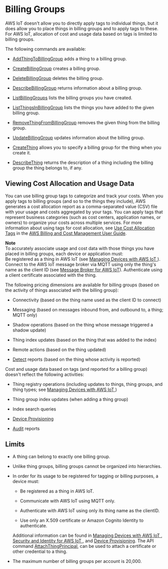 # Billing Groups<a name="tagging-iot-billing-groups"></a>

AWS IoT doesn't allow you to directly apply tags to individual things, but it does allow you to place things in billing groups and to apply tags to these\. For AWS IoT, allocation of cost and usage data based on tags is limited to billing groups\. 

The following commands are available:

+ [ AddThingToBillingGroup](iot-commands.md#api-iot-AddThingToBillingGroup) adds a thing to a billing group\.

+ [ CreateBillingGroup](iot-commands.md#api-iot-CreateBillingGroup) creates a billing group\.

+ [ DeleteBillingGroup](iot-commands.md#api-iot-DeleteBillingGroup) deletes the billing group\.

+ [ DescribeBillingGroup](iot-commands.md#api-iot-DescribeBillingGroup) returns information about a billing group\.

+ [ ListBillingGroups](iot-commands.md#api-iot-ListBillingGroups) lists the billing groups you have created\.

+ [ ListThingsInBillingGroup](iot-commands.md#api-iot-ListThingsInBillingGroup) lists the things you have added to the given billing group\.

+ [ RemoveThingFromBillingGroup](iot-commands.md#api-iot-RemoveThingFromBillingGroup) removes the given thing from the billing group\.

+ [ UpdateBillingGroup](iot-commands.md#api-iot-UpdateBillingGroup) updates information about the billing group\.

+ [ CreateThing](iot-commands.md#api-iot-CreateThing) allows you to specify a billing group for the thing when you create it\.

+ [ DescribeThing](iot-commands.md#api-iot-DescribeThing) returns the description of a thing including the billing group the thing belongs to, if any\.

## Viewing Cost Allocation and Usage Data<a name="tagging-iot-billing-groups-costs"></a>

You can use billing group tags to categorize and track your costs\. When you apply tags to billing groups \(and so to the things they include\), AWS generates a cost allocation report as a comma\-separated value \(CSV\) file with your usage and costs aggregated by your tags\. You can apply tags that represent business categories \(such as cost centers, application names, or owners\) to organize your costs across multiple services\. For more information about using tags for cost allocation, see [ Use Cost Allocation Tags](https://docs.aws.amazon.com/awsaccountbilling/latest/aboutv2/cost-alloc-tags.html) in the [ AWS Billing and Cost Management User Guide](https://docs.aws.amazon.com/awsaccountbilling/latest/aboutv2/)\.

**Note**  
To accurately associate usage and cost data with those things you have placed in billing groups, each device or application must:  
Be registered as a thing in AWS IoT \(see [Managing Devices with AWS IoT ](iot-thing-management.md)\)\.
Connect to the AWS IoT message broker via MQTT using only the thing's name as the client ID \(see [Message Broker for AWS IoT](iot-message-broker.md)\)\.
Authenticate using a client certificate associated with the thing\.

The following pricing dimensions are available for billing groups \(based on the activity of things associated with the billing group\):

+ Connectivity \(based on the thing name used as the client ID to connect\)

+ Messaging \(based on messages inbound from, and outbound to, a thing; MQTT only\)

+ Shadow operations \(based on the thing whose message triggered a shadow update\)

+ Thing index updates \(based on the thing that was added to the index\) 

+ Remote actions \(based on the thing updated\)

+ [Detect](device-defender-detect.md) reports \(based on the thing whose activity is reported\)

Cost and usage data based on tags \(and reported for a billing group\) doesn't reflect the following activities:

+ Thing registry operations \(including updates to things, thing groups, and thing types; see [Managing Devices with AWS IoT ](iot-thing-management.md)\)

+ Thing group index updates \(when adding a thing group\)

+ Index search queries

+ [Device Provisioning](iot-provision.md)

+ [Audit](device-defender-audit.md) reports 

## Limits<a name="tagging-iot-billing-groups-limits"></a>

+ A thing can belong to exactly one billing group\.

+ Unlike thing groups, billing groups cannot be organized into hierarchies\.

+ In order for its usage to be registered for tagging or billing purposes, a device must:

  + Be registered as a thing in AWS IoT\.

  + Communicate with AWS IoT using MQTT only\.

  + Authenticate with AWS IoT using only its thing name as the clientID\.

  + Use only an X\.509 certificate or Amazon Cognito Identity to authenticate\.

  Additional information can be found in [Managing Devices with AWS IoT ](iot-thing-management.md), [Security and Identity for AWS IoT ](iot-security-identity.md), and [Device Provisioning](iot-provision.md)\. The API command [ AttachThingPrincipal](iot-commands.md#api-iot-AttachThingPrincipal), can be used to attach a certificate or other credential to a thing\. 

+ The maximum number of billing groups per account is 20,000\.